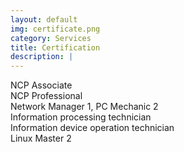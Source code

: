 ```yaml
---
layout: default
img: certificate.png
category: Services
title: Certification
description: |
---
```

NCP Associate<br>
NCP Professional<br>
Network Manager 1, PC Mechanic 2<br>
Information processing technician<br>
Information device operation technician<br>
Linux Master 2<br>
